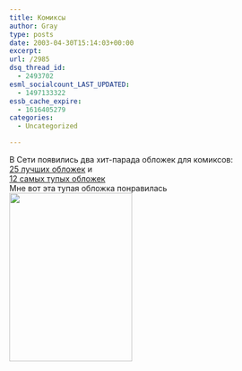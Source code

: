 ```yaml
---
title: Комиксы
author: Gray
type: posts
date: 2003-04-30T15:14:03+00:00
excerpt:
url: /2985
dsq_thread_id:
  - 2493702
esml_socialcount_LAST_UPDATED:
  - 1497133322
essb_cache_expire:
  - 1616405279
categories:
  - Uncategorized

---
```








В Сети появились два хит-парада обложек для комиксов:  
<a href="http://web2.chicagonet.net/~atlas/cover2.htm" target="_blank">25 лучших обложек</a> и  
<a href="http://web2.chicagonet.net/~atlas/cover3.htm" target="_blank">12 самых тупых обложек</a>  
Мне вот эта тупая обложка понравилась  
<img src="https://i1.wp.com/web2.chicagonet.net/~atlas/rflmnc.jpg?resize=219%2C300" width="219" height="300" border="0" data-recalc-dims="1" />
